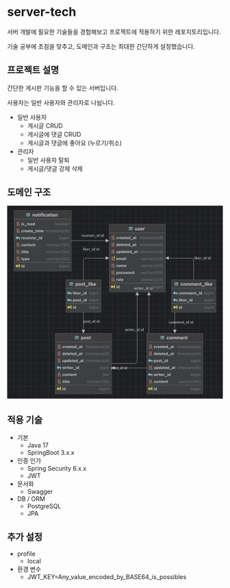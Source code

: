 # server-tech

서버 개발에 필요한 기술들을 경험해보고 프로젝트에 적용하기 위한 레포지토리입니다.

기술 공부에 초점을 맞추고, 도메인과 구조는 최대한 간단하게 설정했습니다.

## 프로젝트 설명

간단한 게시판 기능을 할 수 있는 서버입니다.

사용자는 일반 사용자와 관리자로 나뉩니다.

- 일반 사용자
    - 게시글 CRUD
    - 게시글에 댓글 CRUD
    - 게시글과 댓글에 좋아요 (누르기/취소)
- 관리자
    - 일반 사용자 탈퇴
    - 게시글/댓글 강제 삭제

## 도메인 구조

![photo](/.github/photos/erd.png)

## 적용 기술

- 기본
    - Java 17
    - SpringBoot 3.x.x
- 인증 인가
    - Spring Security 6.x.x
    - JWT
- 문서화
    - Swagger
- DB / ORM
    - PostgreSQL
    - JPA

## 추가 설정
- profile
    - local
- 환경 변수
    - JWT_KEY=Any_value_encoded_by_BASE64_is_possibles